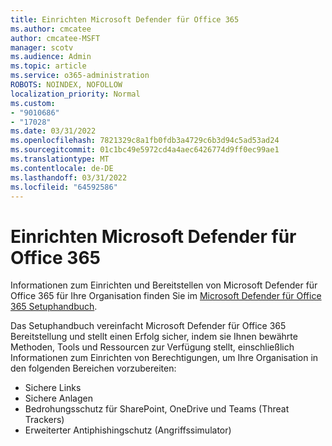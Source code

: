 ```yaml
---
title: Einrichten Microsoft Defender für Office 365
ms.author: cmcatee
author: cmcatee-MSFT
manager: scotv
ms.audience: Admin
ms.topic: article
ms.service: o365-administration
ROBOTS: NOINDEX, NOFOLLOW
localization_priority: Normal
ms.custom:
- "9010686"
- "17028"
ms.date: 03/31/2022
ms.openlocfilehash: 7821329c8a1fb0fdb3a4729c6b3d94c5ad53ad24
ms.sourcegitcommit: 01c1bc49e5972cd4a4aec6426774d9ff0ec99ae1
ms.translationtype: MT
ms.contentlocale: de-DE
ms.lasthandoff: 03/31/2022
ms.locfileid: "64592586"
---
```

# <a name="set-up-microsoft-defender-for-office-365"></a>Einrichten Microsoft Defender für Office 365

Informationen zum Einrichten und Bereitstellen von Microsoft Defender für Office 365 für Ihre Organisation finden Sie im [Microsoft Defender für Office 365 Setuphandbuch](https://go.microsoft.com/fwlink/?linkid=2190925).

Das Setuphandbuch vereinfacht Microsoft Defender für Office 365 Bereitstellung und stellt einen Erfolg sicher, indem sie Ihnen bewährte Methoden, Tools und Ressourcen zur Verfügung stellt, einschließlich Informationen zum Einrichten von Berechtigungen, um Ihre Organisation in den folgenden Bereichen vorzubereiten:

- Sichere Links
- Sichere Anlagen
- Bedrohungsschutz für SharePoint, OneDrive und Teams (Threat Trackers)
- Erweiterter Antiphishingschutz (Angriffssimulator)
